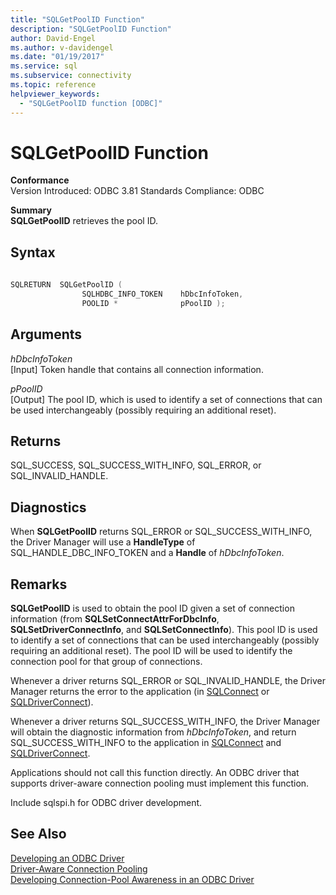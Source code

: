 ```yaml
---
title: "SQLGetPoolID Function"
description: "SQLGetPoolID Function"
author: David-Engel
ms.author: v-davidengel
ms.date: "01/19/2017"
ms.service: sql
ms.subservice: connectivity
ms.topic: reference
helpviewer_keywords:
  - "SQLGetPoolID function [ODBC]"
---
```

# SQLGetPoolID Function
**Conformance**  
 Version Introduced: ODBC 3.81 Standards Compliance: ODBC  
  
 **Summary**  
 **SQLGetPoolID** retrieves the pool ID.  
  
## Syntax  
  
```cpp
  
SQLRETURN  SQLGetPoolID (  
                SQLHDBC_INFO_TOKEN    hDbcInfoToken,  
                POOLID *              pPoolID );  
```  
  
## Arguments  
 *hDbcInfoToken*  
 [Input] Token handle that contains all connection information.  
  
 *pPoolID*  
 [Output] The pool ID, which is used to identify a set of connections that can be used interchangeably (possibly requiring an additional reset).  
  
## Returns  
 SQL_SUCCESS, SQL_SUCCESS_WITH_INFO, SQL_ERROR, or SQL_INVALID_HANDLE.  
  
## Diagnostics  
 When **SQLGetPoolID** returns SQL_ERROR or SQL_SUCCESS_WITH_INFO, the Driver Manager will use a **HandleType** of SQL_HANDLE_DBC_INFO_TOKEN and a **Handle** of *hDbcInfoToken*.  
  
## Remarks  
 **SQLGetPoolID** is used to obtain the pool ID given a set of connection information (from **SQLSetConnectAttrForDbcInfo**, **SQLSetDriverConnectInfo**, and **SQLSetConnectInfo**). This pool ID is used to identify a set of connections that can be used interchangeably (possibly requiring an additional reset). The pool ID will be used to identify the connection pool for that group of connections.  
  
 Whenever a driver returns SQL_ERROR or SQL_INVALID_HANDLE, the Driver Manager returns the error to the application (in [SQLConnect](../../../odbc/reference/syntax/sqlconnect-function.md) or [SQLDriverConnect](../../../odbc/reference/syntax/sqldriverconnect-function.md)).  
  
 Whenever a driver returns SQL_SUCCESS_WITH_INFO, the Driver Manager will obtain the diagnostic information from *hDbcInfoToken*, and return SQL_SUCCESS_WITH_INFO to the application in [SQLConnect](../../../odbc/reference/syntax/sqlconnect-function.md) and [SQLDriverConnect](../../../odbc/reference/syntax/sqldriverconnect-function.md).  
  
 Applications should not call this function directly. An ODBC driver that supports driver-aware connection pooling must implement this function.  
  
 Include sqlspi.h for ODBC driver development.  
  
## See Also  
 [Developing an ODBC Driver](../../../odbc/reference/develop-driver/developing-an-odbc-driver.md)   
 [Driver-Aware Connection Pooling](../../../odbc/reference/develop-app/driver-aware-connection-pooling.md)   
 [Developing Connection-Pool Awareness in an ODBC Driver](../../../odbc/reference/develop-driver/developing-connection-pool-awareness-in-an-odbc-driver.md)
